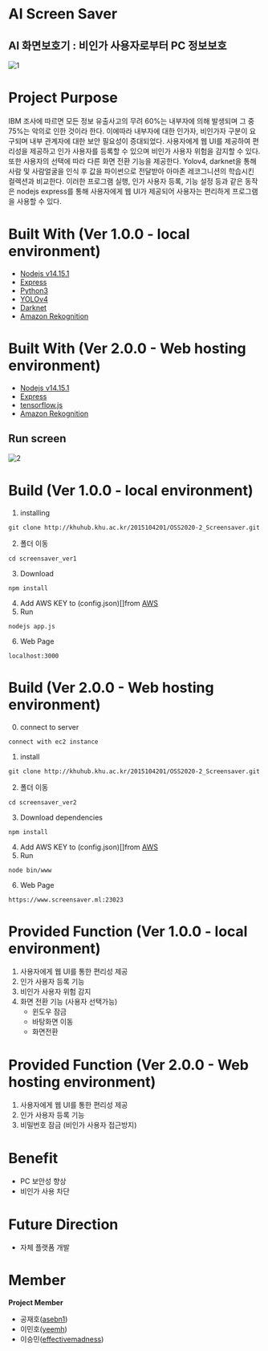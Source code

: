 ﻿# AI Screen Saver
## AI 화면보호기 : 비인가 사용자로부터 PC 정보보호
![1](https://user-images.githubusercontent.com/57438644/100651272-926b3380-3388-11eb-870e-f0ccc900c999.png)

# Project Purpose
 IBM 조사에 따르면 모든 정보 유출사고의 무려 60%는 내부자에 의해 발생되며 그 중 75%는 악의로 인한 것이라 한다. 
이에따라 내부자에 대한 인가자, 비인가자 구분이 요구되며 내부 관계자에 대한 보안 필요성이 증대되었다.
 사용자에게 웹 UI를 제공하여 편리성을 제공하고 인가 사용자를 등록할 수 있으며 비인가 사용자 위험을 감지할 수 있다. 또한 사용자의 선택에 따라 다른 화면 전환 기능을 제공한다. Yolov4, darknet을 통해 사람 및 사람얼굴을 인식 후 값을 파이썬으로 전달받아 아마존 레코그니션의 학습시킨 컬렉션과 비교한다. 이러한 프로그램 실행, 인가 사용자 등록, 기능 설정 등과 같은 동작은 nodejs express를 통해 사용자에게 웹 UI가 제공되어 사용자는 편리하게 프로그램을 사용할 수 있다.
 
# Built With (Ver 1.0.0 - local environment)
- [Nodejs v14.15.1](https://nodejs.org/ko/)
- [Express](https://expressjs.com/ko/)
- [Python3](https://www.python.org/downloads/)
- [YOLOv4](https://github.com/Tianxiaomo/pytorch-YOLOv4)
- [Darknet](https://github.com/pjreddie/darknet)
- [Amazon Rekognition](https://aws.amazon.com/ko/free/machine-learning/?trk=ps_a134p000006gGh6AAE&trkCampaign=acq_paid_search_brand&sc_channel=PS&sc_campaign=acquisition_KR&sc_publisher=Google&sc_category=Machine%20Learning&sc_country=KR&sc_geo=APAC&sc_outcome=acq&sc_detail=aws%20facial%20recognition&sc_content=Facial%20Recognition_e&sc_matchtype=e&sc_segment=477202630056&sc_medium=ACQ-P|PS-GO|Brand|Desktop|SU|Machine%20Learning|Solution|KR|EN|Text&s_kwcid=AL!4422!3!477202630056!e!!g!!aws%20facial%20recognition&ef_id=Cj0KCQiAzZL-BRDnARIsAPCJs72Uu_Iat-5C20ve4ITu4seo-Z4DXXMvSZYgcbpgO3GYG1c6ayI0ZdUaAnLSEALw_wcB:G:s&s_kwcid=AL!4422!3!477202630056!e!!g!!aws%20facial%20recognition)

# Built With (Ver 2.0.0 - Web hosting environment)
- [Nodejs v14.15.1](https://nodejs.org/ko/)
- [Express](https://expressjs.com/ko/)
- [tensorflow.js](https://www.tensorflow.org/js?hl=ko)
- [Amazon Rekognition](https://aws.amazon.com/ko/free/machine-learning/?trk=ps_a134p000006gGh6AAE&trkCampaign=acq_paid_search_brand&sc_channel=PS&sc_campaign=acquisition_KR&sc_publisher=Google&sc_category=Machine%20Learning&sc_country=KR&sc_geo=APAC&sc_outcome=acq&sc_detail=aws%20facial%20recognition&sc_content=Facial%20Recognition_e&sc_matchtype=e&sc_segment=477202630056&sc_medium=ACQ-P|PS-GO|Brand|Desktop|SU|Machine%20Learning|Solution|KR|EN|Text&s_kwcid=AL!4422!3!477202630056!e!!g!!aws%20facial%20recognition&ef_id=Cj0KCQiAzZL-BRDnARIsAPCJs72Uu_Iat-5C20ve4ITu4seo-Z4DXXMvSZYgcbpgO3GYG1c6ayI0ZdUaAnLSEALw_wcB:G:s&s_kwcid=AL!4422!3!477202630056!e!!g!!aws%20facial%20recognition)

## Run screen
![2](https://user-images.githubusercontent.com/57438644/100651286-95662400-3388-11eb-8f32-fc6bdf88282b.png)

# Build (Ver 1.0.0 - local environment)
1. installing
```
git clone http://khuhub.khu.ac.kr/2015104201/OSS2020-2_Screensaver.git
```
2. 폴더 이동
```
cd screensaver_ver1
```
3. Download
```
npm install
```
4. Add AWS KEY to (config.json)[]from [AWS](https://aws.amazon.com/ko/premiumsupport/knowledge-center/create-access-key/)
5. Run
```
nodejs app.js
```
6. Web Page
```
localhost:3000
```

# Build (Ver 2.0.0 - Web hosting environment)
0. connect to server
```
connect with ec2 instance
```
1. install
```
git clone http://khuhub.khu.ac.kr/2015104201/OSS2020-2_Screensaver.git
```
2. 폴더 이동
``` 
cd screensaver_ver2
```
3. Download dependencies
```
npm install
```
4. Add AWS KEY to (config.json)[]from [AWS](https://aws.amazon.com/ko/premiumsupport/knowledge-center/create-access-key/)
5. Run
```
node bin/www
```
6. Web Page
```
https://www.screensaver.ml:23023
```

# Provided Function (Ver 1.0.0 - local environment)
1. 사용자에게 웹 UI를 통한 편리성 제공
2. 인가 사용자 등록 기능
3. 비인가 사용자 위험 감지
4. 화면 전환 기능 (사용자 선택가능)
	- 윈도우 잠금
	- 바탕화면 이동
	- 화면전환

# Provided Function (Ver 2.0.0 - Web hosting environment)
1. 사용자에게 웹 UI를 통한 편리성 제공
2. 인가 사용자 등록 기능
3. 비밀번호 잠금 (비인가 사용자 접근방지)

# Benefit
- PC 보안성 향상
- 비인가 사용 차단

# Future Direction
- 자체 플랫폼 개발

# Member
**Project Member**
- 공재호([asebn1](https://github.com/asebn1))
- 이민호([yeemh](https://github.com/yeemh))
- 이승민([effectivemadness](https://github.com/effectivemadness))

